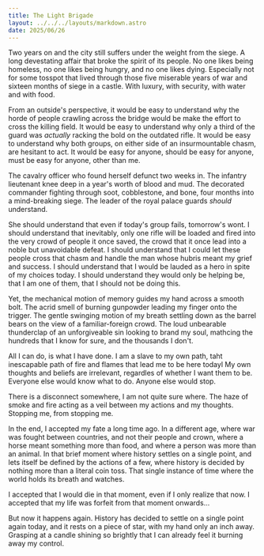 ```yaml
---
title: The Light Brigade
layout: ../../../layouts/markdown.astro
date: 2025/06/26
---
```


Two years on and the city still suffers under the weight from the siege.
A long devestating affair that broke the spirit of its people.
No one likes being homeless, no one likes being hungry, and no one likes dying.
Especially not for some tosspot that lived through those five miserable years of war and sixteen months of siege in a castle.
With luxury, with security, with water and with food.

From an outside's perspective, it would be easy to understand why the horde of people crawling across the bridge would be make the effort to cross the killing field.
It would be easy to understand why only a third of the guard was _actually_ racking the bold on the outdated rifle.
It would be easy to understand why both groups, on either side of an insurmountable chasm, are hesitant to act.
It would be easy for anyone, should be easy for anyone, must be easy for anyone, other than me.

The cavalry officer who found herself defunct two weeks in.
The infantry lieutenant knee deep in a year's worth of blood and mud.
The decorated commander fighting through soot, cobblestone, and bone, four months into a mind-breaking siege.
The leader of the royal palace guards _should_ understand.

She should understand that even if today's group fails, tomorrow's wont.
I should understand that inevitably, only one rifle will be loaded and fired into the very crowd of people it once saved, the crowd that it once lead into a noble but unavoidable defeat.
I should understand that I could let these people cross that chasm and handle the man whose hubris meant my grief and success.
I should understand that I would be lauded as a hero in spite of my choices today.
I should understand they would only be helping be, that I am one of them, that I should not be doing this.

Yet, the mechanical motion of memory guides my hand across a smooth bolt.
The acrid smell of burning gunpowder leading my finger onto the trigger.
The gentle swinging motion of my breath settling down as the barrel bears on the view of a familiar-foreign crowd.
The loud unbearable thunderclap of an unforgiveable sin looking to brand my soul, mathcing the hundreds that I know for sure, and the thousands I don't.

All I can do, is what I have done.
I am a slave to my own path, taht inescapable path of fire and flames that lead me to be here todayl
My own thoughts and beliefs are irrelevant, regardles of whether I want them to be.
Everyone else would know what to do.
Anyone else would stop.

There is a disconnect somewhere, I am not quite sure where.
The haze of smoke and fire acting as a veil between my actions and my thoughts.
Stopping me, from stopping me.

In the end, I accepted my fate a long time ago. 
In a different age, where war was fought between countries, and not their people and crown, where a horse meant something more than food, and where a person was more than an animal.
In that brief moment where history settles on a single point, and lets itself be defined by the actions of a few, where history is decided by nothing more than a literal coin toss.
That single instance of time where the world holds its breath and watches.

I accepted that I would die in that moment, even if I only realize that now.
I accepted that my life was forfeit from that moment onwards...

But now it happens again.
History has decided to settle on a single point again today, and it rests on a piece of star, with my hand only an inch away.
Grasping at a candle shining so brightly that I can already feel it burning away my control.